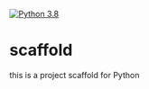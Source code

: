 [![Python 3.8](https://github.com/milanstepanov/scaffold/actions/workflows/main.yml/badge.svg)](https://github.com/milanstepanov/scaffold/actions/workflows/main.yml)

# scaffold
this is a project scaffold for Python
